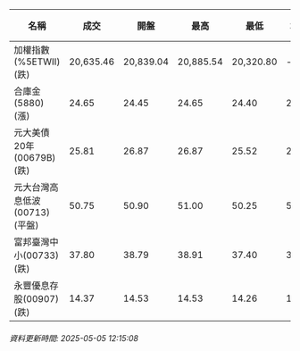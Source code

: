 | 名稱 | 成交 | 開盤 | 最高 | 最低 | 均價 | 成交金額(億) | 昨收 | 漲跌幅 | 漲跌 | 總量 | 昨量 | 振幅 |
| -------- | -------- | -------- | -------- |-------- | -------- | -------- |-------- |-------- |-------- | -------- | -------- |-------- |
|加權指數(%5ETWII) (跌)|20,635.46|20,839.04|20,885.54|20,320.80|-|3,113.56|20,787.64|0.73%|152.18|6,301,838|0|2.72%|
|合庫金(5880) (漲)|24.65|24.45|24.65|24.40|24.53|3.37|24.50|0.61%|0.15|13,723|22,237|1.02%|
|元大美債20年(00679B) (跌)|25.81|26.87|26.87|25.52|25.87|73.67|27.54|6.28%|1.73|284,661|101,682|4.90%|
|元大台灣高息低波(00713) (平盤)|50.75|50.90|51.00|50.25|50.62|6.46|50.75|0.00%|0.00|12,766|14,009|1.48%|
|富邦臺灣中小(00733) (跌)|37.80|38.79|38.91|37.40|37.87|1.21|38.55|1.95%|0.75|3,187|921|3.92%|
|永豐優息存股(00907) (跌)|14.37|14.53|14.53|14.26|14.36|0.440|14.53|1.10%|0.16|3,067|4,842|1.86%|
###### 資料更新時間: 2025-05-05 12:15:08